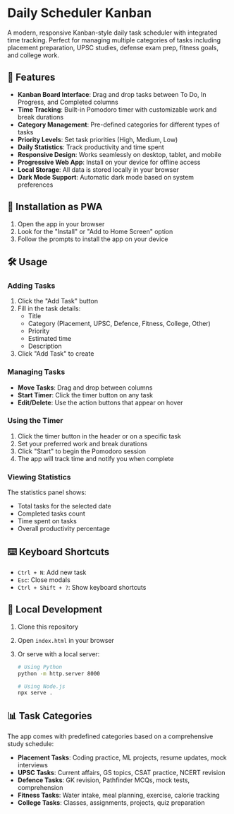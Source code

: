 # Daily Scheduler Kanban

A modern, responsive Kanban-style daily task scheduler with integrated time tracking. Perfect for managing multiple categories of tasks including placement preparation, UPSC studies, defense exam prep, fitness goals, and college work.

## 🌟 Features

- **Kanban Board Interface**: Drag and drop tasks between To Do, In Progress, and Completed columns
- **Time Tracking**: Built-in Pomodoro timer with customizable work and break durations
- **Category Management**: Pre-defined categories for different types of tasks
- **Priority Levels**: Set task priorities (High, Medium, Low)
- **Daily Statistics**: Track productivity and time spent
- **Responsive Design**: Works seamlessly on desktop, tablet, and mobile
- **Progressive Web App**: Install on your device for offline access
- **Local Storage**: All data is stored locally in your browser
- **Dark Mode Support**: Automatic dark mode based on system preferences

## 📱 Installation as PWA

1. Open the app in your browser
2. Look for the "Install" or "Add to Home Screen" option
3. Follow the prompts to install the app on your device

## 🛠️ Usage

### Adding Tasks

1. Click the "Add Task" button
2. Fill in the task details:
   - Title
   - Category (Placement, UPSC, Defence, Fitness, College, Other)
   - Priority
   - Estimated time
   - Description
3. Click "Add Task" to create

### Managing Tasks

- **Move Tasks**: Drag and drop between columns
- **Start Timer**: Click the timer button on any task
- **Edit/Delete**: Use the action buttons that appear on hover

### Using the Timer

1. Click the timer button in the header or on a specific task
2. Set your preferred work and break durations
3. Click "Start" to begin the Pomodoro session
4. The app will track time and notify you when complete

### Viewing Statistics

The statistics panel shows:

- Total tasks for the selected date
- Completed tasks count
- Time spent on tasks
- Overall productivity percentage

## ⌨️ Keyboard Shortcuts

- `Ctrl + N`: Add new task
- `Esc`: Close modals
- `Ctrl + Shift + ?`: Show keyboard shortcuts

## 🔧 Local Development

1. Clone this repository
2. Open `index.html` in your browser
3. Or serve with a local server:

   ```bash
   # Using Python
   python -m http.server 8000

   # Using Node.js
   npx serve .
   ```

## 📊 Task Categories

The app comes with predefined categories based on a comprehensive study schedule:

- **Placement Tasks**: Coding practice, ML projects, resume updates, mock interviews
- **UPSC Tasks**: Current affairs, GS topics, CSAT practice, NCERT revision
- **Defence Tasks**: GK revision, Pathfinder MCQs, mock tests, comprehension
- **Fitness Tasks**: Water intake, meal planning, exercise, calorie tracking
- **College Tasks**: Classes, assignments, projects, quiz preparation

